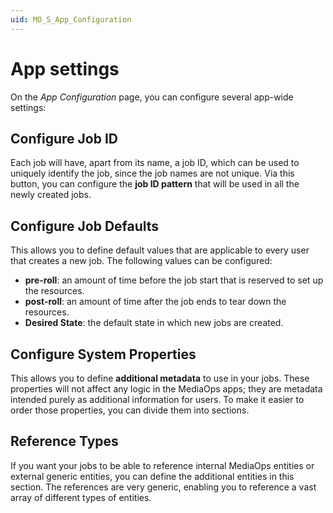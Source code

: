 ```yaml
---
uid: MO_S_App_Configuration
---
```


# App settings

On the *App Configuration* page, you can configure several app-wide settings:

## Configure Job ID

Each job will have, apart from its name, a job ID, which can be used to uniquely identify the job, since the job names are not unique. Via this button, you can configure the **job ID pattern** that will be used in all the newly created jobs.

## Configure Job Defaults

This allows you to define default values that are applicable to every user that creates a new job. 
The following values can be configured:
- **pre-roll**: an amount of time before the job start that is reserved to set up the resources.
- **post-roll**: an amount of time after the job ends to tear down the resources.
- **Desired State**: the default state in which new jobs are created.

## Configure System Properties

This allows you to define **additional metadata** to use in your jobs. These properties will not affect any logic in the MediaOps apps; they are metadata intended purely as additional information for users. To make it easier to order those properties, you can divide them into sections.<!-- RN 43041 -->

## Reference Types

If you want your jobs to be able to reference internal MediaOps entities or external generic entities, you can define the additional entities in this section. The references are very generic, enabling you to reference a vast array of different types of entities.

<!-- TODO: Add screenshots with examples -->
